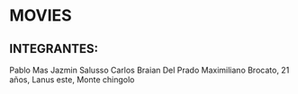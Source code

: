 # MOVIES

## INTEGRANTES:

Pablo Mas
Jazmin Salusso
Carlos Braian Del Prado
Maximiliano Brocato, 21 años, Lanus este, Monte chingolo